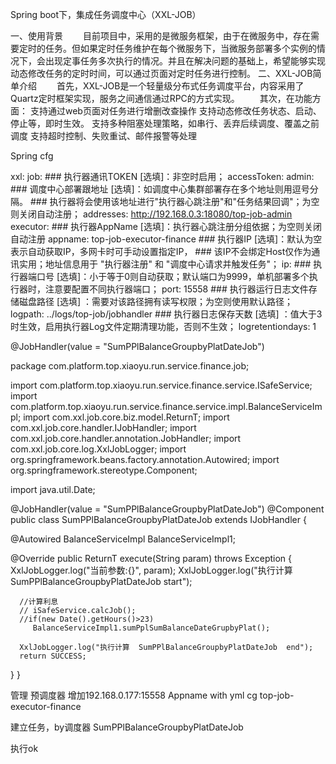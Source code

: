 Spring boot下，集成任务调度中心（XXL-JOB）


一、使用背景
　　目前项目中，采用的是微服务框架，由于在微服务中，存在需要定时的任务。但如果定时任务维护在每个微服务下，当微服务部署多个实例的情况下，会出现定事任务多次执行的情况。并且在解决问题的基础上，希望能够实现动态修改任务的定时时间，可以通过页面对定时任务进行控制。
二、XXL-JOB简单介绍
　　首先，XXL-JOB是一个轻量级分布式任务调度平台，内容采用了Quartz定时框架实现，服务之间通信通过RPC的方式实现。
　　其次，在功能方面：
支持通过web页面对任务进行增删改查操作
支持动态修改任务状态、启动、停止等，即时生效。
支持多种阻塞处理策略，如串行、丢弃后续调度、覆盖之前调度
支持超时控制、失败重试、邮件报警等处理

Spring cfg 


xxl:
  job:
    ### 执行器通讯TOKEN [选填]：非空时启用；
    accessToken:
    admin:
      ### 调度中心部署跟地址 [选填]：如调度中心集群部署存在多个地址则用逗号分隔。
      ### 执行器将会使用该地址进行"执行器心跳注册"和"任务结果回调"；为空则关闭自动注册；
      addresses: http://192.168.0.3:18080/top-job-admin
    executor:
      ### 执行器AppName [选填]：执行器心跳注册分组依据；为空则关闭自动注册
      appname: top-job-executor-finance
      ### 执行器IP [选填]：默认为空表示自动获取IP，多网卡时可手动设置指定IP，
      ### 该IP不会绑定Host仅作为通讯实用；地址信息用于 "执行器注册" 和 "调度中心请求并触发任务"；
      ip:
      ### 执行器端口号 [选填]：小于等于0则自动获取；默认端口为9999，单机部署多个执行器时，注意要配置不同执行器端口；
      port: 15558
      ### 执行器运行日志文件存储磁盘路径 [选填] ：需要对该路径拥有读写权限；为空则使用默认路径；
      logpath: ../logs/top-job/jobhandler
      ### 执行器日志保存天数 [选填] ：值大于3时生效，启用执行器Log文件定期清理功能，否则不生效；
      logretentiondays: 1


@JobHandler(value = "SumPPlBalanceGroupbyPlatDateJob")

package com.platform.top.xiaoyu.run.service.finance.job;

import com.platform.top.xiaoyu.run.service.finance.service.ISafeService;
import com.platform.top.xiaoyu.run.service.finance.service.impl.BalanceServiceImpl;
import com.xxl.job.core.biz.model.ReturnT;
import com.xxl.job.core.handler.IJobHandler;
import com.xxl.job.core.handler.annotation.JobHandler;
import com.xxl.job.core.log.XxlJobLogger;
import org.springframework.beans.factory.annotation.Autowired;
import org.springframework.stereotype.Component;

import java.util.Date;

@JobHandler(value = "SumPPlBalanceGroupbyPlatDateJob")
@Component
public class SumPPlBalanceGroupbyPlatDateJob extends IJobHandler {

   @Autowired
   BalanceServiceImpl BalanceServiceImpl1;

   @Override
   public ReturnT<String> execute(String param) throws Exception {
      XxlJobLogger.log("当前参数:{}", param);
      XxlJobLogger.log("执行计算 SumPPlBalanceGroupbyPlatDateJob start");

      //计算利息
      // iSafeService.calcJob();
      //if(new Date().getHours()>23)
         BalanceServiceImpl1.sumPplSumBalanceDateGrupbyPlat();

      XxlJobLogger.log("执行计算  SumPPlBalanceGroupbyPlatDateJob  end");
      return SUCCESS;
   }
}


管理 预调度器
增加192.168.0.177:15558
Appname with yml cg
top-job-executor-finance


建立任务，by调度器
SumPPlBalanceGroupbyPlatDateJob

执行ok

